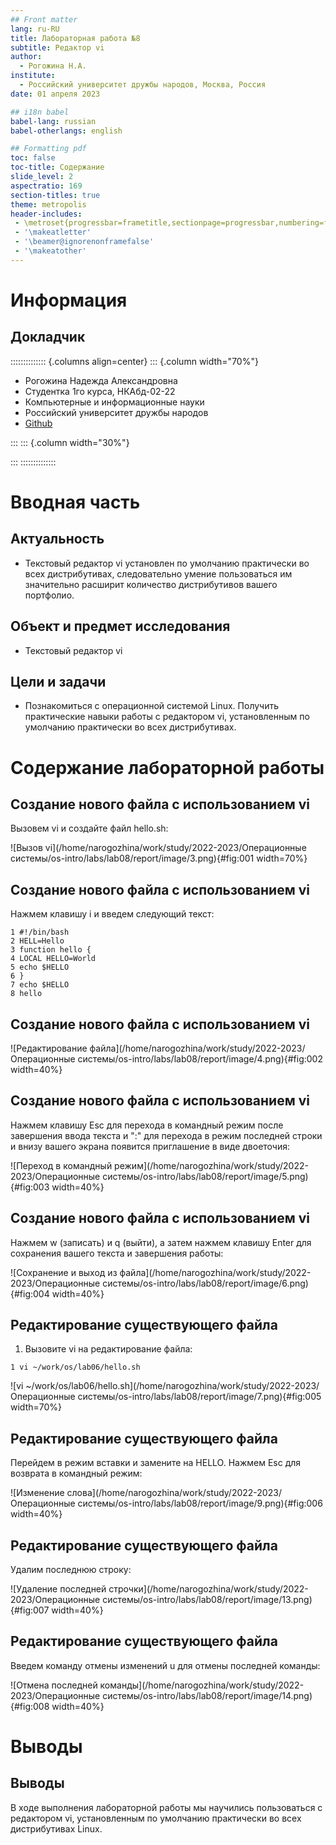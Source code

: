 ```yaml
---
## Front matter
lang: ru-RU
title: Лабораторная работа №8
subtitle: Редактор vi
author:
  - Рогожина Н.А.
institute:
  - Российский университет дружбы народов, Москва, Россия
date: 01 апреля 2023

## i18n babel
babel-lang: russian
babel-otherlangs: english

## Formatting pdf
toc: false
toc-title: Содержание
slide_level: 2
aspectratio: 169
section-titles: true
theme: metropolis
header-includes:
 - \metroset{progressbar=frametitle,sectionpage=progressbar,numbering=fraction}
 - '\makeatletter'
 - '\beamer@ignorenonframefalse'
 - '\makeatother'
---
```


# Информация

## Докладчик

:::::::::::::: {.columns align=center}
::: {.column width="70%"}

  * Рогожина Надежда Александровна
  * Студентка 1го курса, НКАбд-02-22
  * Компьютерные и информационные науки
  * Российский университет дружбы народов
  * [Github](https://github.com/MikoGreen/study_2022-2023_os-intro)

:::
::: {.column width="30%"}

:::
::::::::::::::

# Вводная часть

## Актуальность

- Текстовый редактор vi установлен по умолчанию практически во всех дистрибутивах, следовательно умение пользоваться им значительно расширит количество дистрибутивов вашего портфолио.

## Объект и предмет исследования

- Текстовый редактор vi

## Цели и задачи

- Познакомиться с операционной системой Linux. Получить практические навыки работы с редактором vi, установленным по умолчанию практически во всех дистрибутивах.

# Содержание лабораторной работы

## Создание нового файла с использованием vi

Вызовем vi и создайте файл hello.sh:

![Вызов vi](/home/narogozhina/work/study/2022-2023/Операционные системы/os-intro/labs/lab08/report/image/3.png){#fig:001 width=70%}

## Создание нового файла с использованием vi

Нажмем клавишу i и введем следующий текст:

```
1 #!/bin/bash
2 HELL=Hello
3 function hello {
4 LOCAL HELLO=World
5 echo $HELLO
6 }
7 echo $HELLO
8 hello
```

## Создание нового файла с использованием vi

![Редактирование файла](/home/narogozhina/work/study/2022-2023/Операционные системы/os-intro/labs/lab08/report/image/4.png){#fig:002 width=40%}

## Создание нового файла с использованием vi

Нажмем клавишу Esc для перехода в командный режим после завершения ввода текста и ":" для перехода в режим последней строки и внизу вашего экрана появится приглашение в виде двоеточия:

![Переход в командный режим](/home/narogozhina/work/study/2022-2023/Операционные системы/os-intro/labs/lab08/report/image/5.png){#fig:003 width=40%}

## Создание нового файла с использованием vi

Нажмем w (записать) и q (выйти), а затем нажмем клавишу Enter для сохранения вашего текста и завершения работы:

![Сохранение и выход из файла](/home/narogozhina/work/study/2022-2023/Операционные системы/os-intro/labs/lab08/report/image/6.png){#fig:004 width=40%}

## Редактирование существующего файла

1. Вызовите vi на редактирование файла:

```
1 vi ~/work/os/lab06/hello.sh
```

![vi ~/work/os/lab06/hello.sh](/home/narogozhina/work/study/2022-2023/Операционные системы/os-intro/labs/lab08/report/image/7.png){#fig:005 width=70%}

## Редактирование существующего файла

Перейдем в режим вставки и замените на HELLO. Нажмем Esc для возврата в командный режим:

![Изменение слова](/home/narogozhina/work/study/2022-2023/Операционные системы/os-intro/labs/lab08/report/image/9.png){#fig:006 width=40%}

## Редактирование существующего файла

Удалим последнюю строку:

![Удаление последней строчки](/home/narogozhina/work/study/2022-2023/Операционные системы/os-intro/labs/lab08/report/image/13.png){#fig:007 width=40%}

## Редактирование существующего файла

Введем команду отмены изменений u для отмены последней команды:

![Отмена последней команды](/home/narogozhina/work/study/2022-2023/Операционные системы/os-intro/labs/lab08/report/image/14.png){#fig:008 width=40%}

# Выводы

## Выводы

В ходе выполнения лабораторной работы мы научились пользоваться с редактором vi, установленным по умолчанию практически во всех дистрибутивах Linux.


